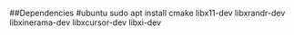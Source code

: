 
##Dependencies
#ubuntu
sudo apt install cmake libx11-dev libxrandr-dev libxinerama-dev libxcursor-dev libxi-dev
